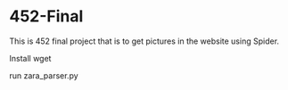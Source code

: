 # 452-Final
This is 452 final project that is to get pictures in the website using Spider.

Install wget

run zara_parser.py
